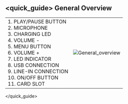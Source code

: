## <quick_guide> General Overview

|  |  |
|:-------|:-------|
|1.	PLAY/PAUSE BUTTON <br> 2.	MICROPHONE <br> 3.	CHARGING LED  <br> 4.	VOLUME - <br> 5. MENU BUTTON <br> 6.	VOLUME + <br> 7.	LED INDICATOR <br> 8.	USB CONNECTION <br> 9.	LINE-IN CONNECTION <br> 10. ON/OFF BUTTON <br> 11. CARD SLOT|![General_overview](http://static.energysistem.com/images/manuals/42026/539866a2b00dd.jpg)|
</quick_guide>
